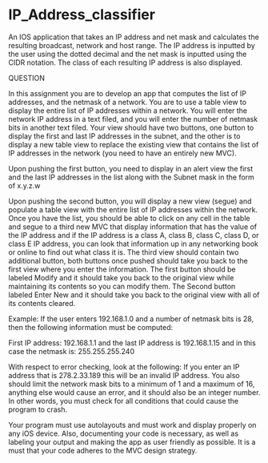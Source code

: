 # IP_Address_classifier
An IOS application that takes an IP address and net mask and calculates the resulting broadcast, network and host range. The IP address is inputted by the user using the dotted decimal and the net mask is inputted using the CIDR notation. The class of each resulting IP address is also displayed.


QUESTION

In this assignment you are to develop an app that computes the list of IP addresses, and the netmask of a network. You are to use a table view to display the entire list of IP addresses within a network. You will enter the network IP address in a text filed, and you will enter the number of netmask bits in another text filed. Your view should have two buttons, one button to display the first and last IP addresses in the subnet, and the other is to display a new table view to replace the existing view that contains the list of IP addresses in the network (you need to have an entirely new MVC). 

Upon pushing the first button, you need to display in an alert view the first and the last IP addresses in the list along with the Subnet mask in the form of x.y.z.w

Upon pushing the second button, you will display a new view (segue) and populate a table view with the entire list of IP addresses within the network.  Once you have the list, you should be able to click on any cell in the table and segue to a third new MVC that display information that has the value of the IP address and if the IP address is a class A, class B, class C, class D, or class E IP address, you can look that information up in any networking book or online to find out what class it is. The third view should contain two additional button, both buttons once pushed should take you back to the first view where you enter the information. The first button should be labeled Modify and it should take you back to the original view while maintaining its contents so you can modify them. The Second button labeled Enter New and it should take you back to the original view with all of its contents cleared. 

Example:
If the user enters 192.168.1.0 and a number of netmask bits is 28, then the following information must be computed:

First IP address: 192.168.1.1 and the last IP address is 192.168.1.15 and in this case the netmask is: 255.255.255.240

With respect to error checking, look at the following:
If you enter an IP address that is 278.2.33.189 this will be an invalid IP address. You also should limit the network mask bits to a minimum of 1 and a maximum of 16, anything else would cause an error, and it should also be an integer number. In other words, you must check for all conditions that could cause the program to crash.

Your program must use autolayouts and must work and display properly on any iOS device. Also, documenting your code is necessary, as well as labeling your output and making the app as user friendly as possible. It is a must that your code adheres to the MVC design strategy. 
